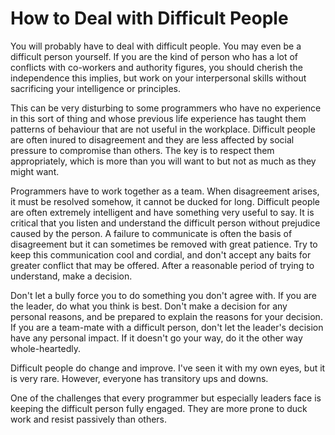 # How to Deal with Difficult People

You will probably have to deal with difficult people. You may even be a difficult person yourself. If you are the kind of person who has a lot of conflicts with co-workers and authority figures, you should cherish the independence this implies, but work on your interpersonal skills without sacrificing your intelligence or principles.

This can be very disturbing to some programmers who have no experience in this sort of thing and whose previous life experience has taught them patterns of behaviour that are not useful in the workplace. Difficult people are often inured to disagreement and they are less affected by social pressure to compromise than others. The key is to respect them appropriately, which is more than you will want to but not as much as they might want.

Programmers have to work together as a team. When disagreement arises, it must be resolved somehow, it cannot be ducked for long. Difficult people are often extremely intelligent and have something very useful to say. It is critical that you listen and understand the difficult person without prejudice caused by the person. A failure to communicate is often the basis of disagreement but it can sometimes be removed with great patience. Try to keep this communication cool and cordial, and don't accept any baits for greater conflict that may be offered. After a reasonable period of trying to understand, make a decision.

Don't let a bully force you to do something you don't agree with. If you are the leader, do what you think is best. Don't make a decision for any personal reasons, and be prepared to explain the reasons for your decision. If you are a team-mate with a difficult person, don't let the leader's decision have any personal impact. If it doesn't go your way, do it the other way whole-heartedly.

Difficult people do change and improve. I've seen it with my own eyes, but it is very rare. However, everyone has transitory ups and downs.

One of the challenges that every programmer but especially leaders face is keeping the difficult person fully engaged. They are more prone to duck work and resist passively than others.
